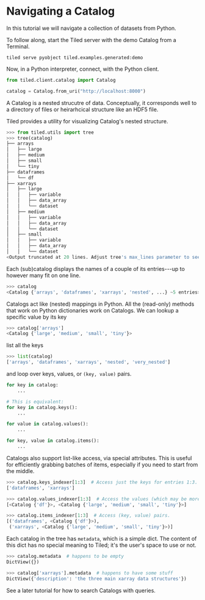 # Navigating a Catalog

In this tutorial we will navigate a collection of datasets from Python.

To follow along, start the Tiled server with the demo Catalog from a Terminal.

```
tiled serve pyobject tiled.examples.generated:demo
```

Now, in a Python interpreter, connect, with the Python client.

```python
from tiled.client.catalog import Catalog

catalog = Catalog.from_uri("http://localhost:8000")
```

A Catalog is a nested strucutre of data. Conceptually, it corresponds well to
a directory of files or heirarhcical structure like an HDF5 file.

Tiled provides a utility for visualizing Catalog's nested structure.

```python
>>> from tiled.utils import tree
>>> tree(catalog)
├── arrays
│   ├── large
│   ├── medium
│   ├── small
│   └── tiny
├── dataframes
│   └── df
├── xarrays
│   ├── large
│   │   ├── variable
│   │   ├── data_array
│   │   └── dataset
│   ├── medium
│   │   ├── variable
│   │   ├── data_array
│   │   └── dataset
│   ├── small
│   │   ├── variable
│   │   ├── data_array
│   │   └── dataset
<Output truncated at 20 lines. Adjust tree's max_lines parameter to see more.>
```

Each (sub)catalog displays the names of a couple of its entries---up to
however many fit on one line.


```python
>>> catalog
<Catalog {'arrays', 'dataframes', 'xarrays', 'nested', ...} ~5 entries>
```

Catalogs act like (nested) mappings in Python. All the (read-only) methods
that work on Python dictionaries work on Catalogs. We can lookup a specific
value by its key

```python
>>> catalog['arrays']
<Catalog {'large', 'medium', 'small', 'tiny'}>
```

list all the keys

```python
>>> list(catalog)
['arrays', 'dataframes', 'xarrays', 'nested', 'very_nested']
```

and loop over keys, values, or ``(key, value)`` pairs.

```python
for key in catalog:
    ...

# This is equivalent:
for key in catalog.keys():
    ...

for value in catalog.values():
    ...

for key, value in catalog.items():
    ...
```

Catalogs also support list-like access, via special attributes. This is useful
for efficiently grabbing batches of items, especially if you need to start
from the middle.

```python
>>> catalog.keys_indexer[1:3]  # Access just the keys for entries 1:3.
['dataframes', 'xarrays']

>>> catalog.values_indexer[1:3]  # Access the values (which may be more expensive).
[<Catalog {'df'}>, <Catalog {'large', 'medium', 'small', 'tiny'}>]

>>> catalog.items_indexer[1:3]  # Access (key, value) pairs.
[('dataframes', <Catalog {'df'}>),
 ('xarrays', <Catalog {'large', 'medium', 'small', 'tiny'}>)]
```

Each catalog in the tree has ``metadata``, which is a simple dict.
The content of this dict has no special meaning to Tiled; it's the user's
space to use or not.

```python
>>> catalog.metadata  # happens to be empty
DictView({})

>>> catalog['xarrays'].metadata  # happens to have some stuff
DictView({'description': 'the three main xarray data structures'})
```

See a later tutorial for how to search Catalogs with queries.